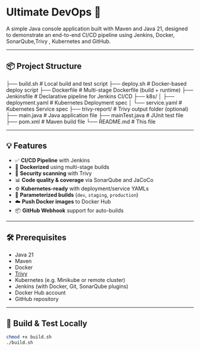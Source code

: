 # Ultimate DevOps 🚀

A simple Java console application built with Maven and Java 21, designed to demonstrate an end-to-end CI/CD pipeline using Jenkins, Docker, SonarQube,Trivy , Kubernetes and GitHub.

---

## 📦 Project Structure

├── build.sh # Local build and test script
├── deploy.sh # Docker-based deploy script
├── Dockerfile # Multi-stage Dockerfile (build + runtime)
├── Jenkinsfile # Declarative pipeline for Jenkins CI/CD
├── k8s/
│ ├── deployment.yaml # Kubernetes Deployment spec
│ └── service.yaml # Kubernetes Service spec
├── trivy-report/ # Trivy output folder (optional)
├── main.java # Java application file
├── mainTest.java # JUnit test file
├── pom.xml # Maven build file
└── README.md # This file


---

## 💡 Features

- ✅ **CI/CD Pipeline** with Jenkins
- 🐳 **Dockerized** using multi-stage builds
- 🔐 **Security scanning** with Trivy
- 📊 **Code quality & coverage** via SonarQube and JaCoCo
- ⚙️ **Kubernetes-ready** with deployment/service YAMLs
- 🎯 **Parameterized builds** (`dev`, `staging`, `production`)
- ☁️ **Push Docker images** to Docker Hub
- 📦 **GitHub Webhook** support for auto-builds

---

## 🛠️ Prerequisites

- Java 21
- Maven
- Docker
- [Trivy](https://aquasecurity.github.io/trivy/)
- Kubernetes (e.g. Minikube or remote cluster)
- Jenkins (with Docker, Git, SonarQube plugins)
- Docker Hub account
- GitHub repository

---

## 🚀 Build & Test Locally

```bash
chmod +x build.sh
./build.sh


